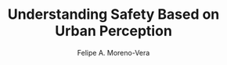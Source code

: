 ---
paperId: 22
author: Felipe A. Moreno-Vera
publicationauthor: Moreno-Vera, F. A.
title: Understanding Safety Based on Urban Perception
pdf: Poster_Moreno-Vera_Felipe.pdf
poster: --
alt: --
type: Poster
topic: FAT
link: --
conference: neurips
year: 2019
tags: neurips-2019
location: Vancouver, Canada
---